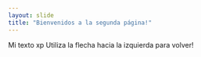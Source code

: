 ```yaml
---
layout: slide
title: "Bienvenidos a la segunda página!"
---
```

Mi texto xp
Utiliza la flecha hacia la izquierda para volver!
